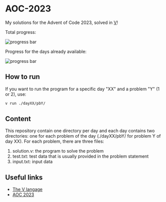 # AOC-2023
My solutions for the Advent of Code 2023, solved in [V](https://github.com/vlang/v)!

Total progress:

![progress bar](https://geps.dev/progress/16)

Progress for the days already available:

![progress bar](https://geps.dev/progress/100)

## How to run
If you want to run the program for a specific day "XX" and a problem "Y" (1 or 2), use:
```bash
v run ./dayXX/pbY/
```

## Content
This repository contain one directory per day and each day contains two directories: one for each problem of the day (./dayXX/pbY/ for problem Y of day XX). For each problem, there are three files:
1. solution.v: the program to solve the problem
2. test.txt: test data that is usually provided in the problem statement
3. input.txt: input data

## Useful links
- [The V langage](https://github.com/vlang/v)
- [AOC 2023](https://adventofcode.com)
